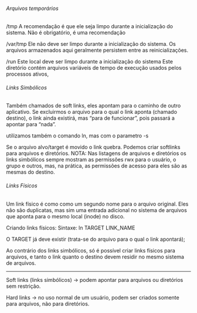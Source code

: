 ###### Arquivos temporários
/tmp 
    A recomendação é que ele seja limpo durante a inicialização do sistema.
    Não é obrigatório, é uma recomendação

/var/tmp
    Ele não deve ser limpo durante a inicialização do sistema.
    Os arquivos armazenados aqui geralmente persistem entre as reinicializações.

/run
    Este local deve ser limpo durante a inicialização do sistema
    Este diretório contém arquivos variáveis de tempo de execução usados pelos processos ativos,


###### Links Simbólicos
Também chamados de soft links, eles apontam para o caminho de outro aplicativo.
Se excluirmos o arquivo para o qual o link aponta (chamado destino), o link ainda existirá, mas “para de
funcionar”, pois passará a apontar para “nada”.

utilizamos também o comando ln, mas com o parametro -s 

Se o arquivo alvo/target é movido o link quebra.
Podemos criar softlinks para arquivos e diretórios.
NOTA: Nas listagens de arquivos e diretórios os links simbólicos sempre mostram as permissões
rwx para o usuário, o grupo e outros, mas, na prática, as permissões de acesso para eles são as
mesmas do destino.

###### Links Físicos
Um link físico é como como um segundo nome para o arquivo original. Eles não são duplicatas,
mas sim uma entrada adicional no sistema de arquivos que aponta para o mesmo local (inode)
no disco.

Criando links físicos:
Sintaxe:
    ln TARGET LINK_NAME

O TARGET já deve existir (trata-se do arquivo para o qual o link apontará);

Ao contrário dos links simbólicos, só é possível criar links físicos para arquivos, e tanto o link
quanto o destino devem residir no mesmo sistema de arquivos.

----
Soft links (links simbólicos) → podem apontar para arquivos ou diretórios sem restrição.

Hard links → no uso normal de um usuário, podem ser criados somente para arquivos, não para diretórios.